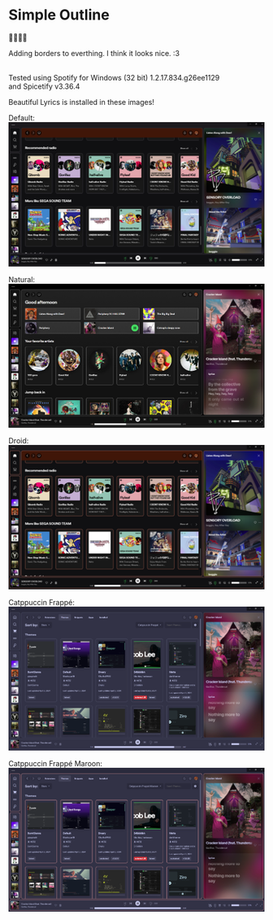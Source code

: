 # Simple Outline
🏳️‍⚧️🏳️‍🌈

Adding borders to everthing. I think it looks nice. :3

<br> Tested using Spotify for Windows (32 bit)
1.2.17.834.g26ee1129 <br>
and Spicetify v3.36.4

Beautiful Lyrics is installed in these images!

Default:
![Default](https://github.com/Droidiar/simpleoutline-spicetify/raw/main/images/default.webp)

Natural:
![Natural](https://github.com/Droidiar/simpleoutline-spicetify/raw/main/images/natural.webp)

Droid:
![Droid](https://github.com/Droidiar/simpleoutline-spicetify/raw/main/images/droid.webp)

Catppuccin Frappé:
![Catppuccin Frappé](https://github.com/Droidiar/simpleoutline-spicetify/raw/main/images/catfrap.webp)

Catppuccin Frappé Maroon:
![Catppuccin Frappé Maroon](https://github.com/Droidiar/simpleoutline-spicetify/raw/main/images/catfrapmar.webp)
